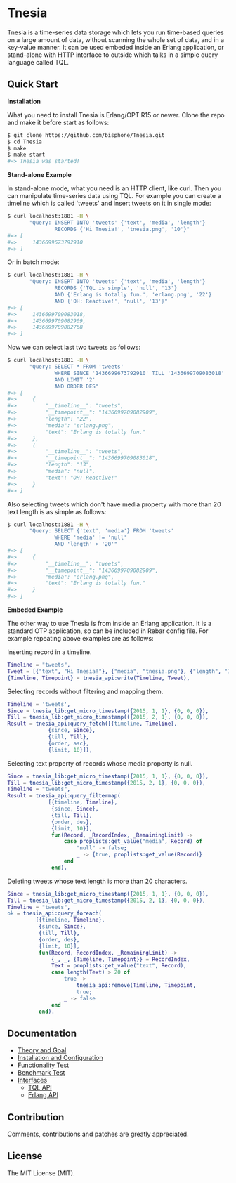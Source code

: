Tnesia
======

Tnesia is a time-series data storage which lets you run time-based queries on a large amount of data, without scanning the whole set of data, and in a key-value manner. It can be used embeded inside an Erlang application, or stand-alone with HTTP interface to outside which talks in a simple query language called TQL.

Quick Start
-----

**Installation**

What you need to install Tnesia is Erlang/OPT R15 or newer.
Clone the repo and make it before start as follows:

```bash
$ git clone https://github.com/bisphone/Tnesia.git
$ cd Tnesia
$ make
$ make start
#=> Tnesia was started!
```

**Stand-alone Example**

In stand-alone mode, what you need is an HTTP client, like curl. Then you can manipulate time-series data using TQL.
For example you can create a timeline which is called 'tweets' and insert tweets on it in single mode:

```bash
$ curl localhost:1881 -H \
       "Query: INSERT INTO 'tweets' {'text', 'media', 'length'}
               RECORDS {'Hi Tnesia!', 'tnesia.png', '10'}"
#=> [
#=>     1436699673792910
#=> ]
```


Or in batch mode:

```bash
$ curl localhost:1881 -H \
       "Query: INSERT INTO 'tweets' {'text', 'media', 'length'}
               RECORDS {'TQL is simple', 'null', '13'}
               AND {'Erlang is totally fun.', 'erlang.png', '22'}
               AND {'OH: Reactive!', 'null', '13'}"
#=> [
#=>     1436699709083018,
#=>     1436699709082909,
#=>     1436699709082768
#=> ]
```

Now we can select last two tweets as follows:

```bash
$ curl localhost:1881 -H \
       "Query: SELECT * FROM 'tweets'
               WHERE SINCE '1436699673792910' TILL '1436699709083018'
               AND LIMIT '2'
               AND ORDER DES" 
#=> [
#=>     {
#=>         "__timeline__": "tweets",
#=>         "__timepoint__": "1436699709082909",
#=>         "length": "22",
#=>         "media": "erlang.png",
#=>         "text": "Erlang is totally fun."
#=>     },
#=>     {
#=>         "__timeline__": "tweets",
#=>         "__timepoint__": "1436699709083018",
#=>         "length": "13",
#=>         "media": "null",
#=>         "text": "OH: Reactive!"
#=>     }
#=> ]
```

Also selecting tweets which don't have media property with more than 20 text length is as simple as follows:

```bash
$ curl localhost:1881 -H \
       "Query: SELECT {'text', 'media'} FROM 'tweets'
               WHERE 'media' != 'null'
               AND 'length' > '20'"
#=> [
#=>     {
#=>         "__timeline__": "tweets",
#=>         "__timepoint__": "1436699709082909",
#=>         "media": "erlang.png",
#=>         "text": "Erlang is totally fun."
#=>     }
#=> ]
```

**Embeded Example**

The other way to use Tnesia is from inside an Erlang application. It is a standard OTP application, so can be included in Rebar config file.
For example repeating above examples are as follows:

Inserting record in a timeline.

```erlang
Timeline = "tweets",
Tweet = [{"text", "Hi Tnesia!"}, {"media", "tnesia.png"}, {"length", "10"}],
{Timeline, Timepoint} = tnesia_api:write(Timeline, Tweet),
```

Selecting records without filtering and mapping them.

```erlang
Timeline = 'tweets',
Since = tnesia_lib:get_micro_timestamp({2015, 1, 1}, {0, 0, 0}),
Till = tnesia_lib:get_micro_timestamp(({2015, 2, 1}, {0, 0, 0}),
Result = tnesia_api:query_fetch([{timeline, Timeline},
             {since, Since},
             {till, Till},
             {order, asc},
             {limit, 10}]),
```

Selecting text property of records whose media property is null.

```erlang
Since = tnesia_lib:get_micro_timestamp({2015, 1, 1}, {0, 0, 0}),
Till = tnesia_lib:get_micro_timestamp({2015, 2, 1}, {0, 0, 0}),
Timeline = "tweets",
Result = tnesia_api:query_filtermap(
             [{timeline, Timeline},
              {since, Since},
              {till, Till},
              {order, des},
              {limit, 10}],
              fun(Record, _RecordIndex, _RemainingLimit) ->
                  case proplists:get_value("media", Record) of
                      "null" -> false;
                      _ -> {true, proplists:get_value(Record)}
                  end
              end).
```

Deleting tweets whose text length is more than 20 characters.

```erlang
Since = tnesia_lib:get_micro_timestamp({2015, 1, 1}, {0, 0, 0}),
Till = tnesia_lib:get_micro_timestamp({2015, 2, 1}, {0, 0, 0}),
Timeline = "tweets",
ok = tnesia_api:query_foreach(
         [{timeline, Timeline},
          {since, Since},
          {till, Till},
          {order, des},
          {limit, 10}],
          fun(Record, RecordIndex, _RemainingLimit) ->
              {_, _, {Timeline, Timepoint}} = RecordIndex,
              Text = proplists:get_value("text", Record),
              case length(Text) > 20 of
                  true -> 
                      tnesia_api:remove(Timeline, Timepoint,
                      true;
                  _ -> false
              end
          end).
```

Documentation
-----

* [Theory and Goal](#)
* [Installation and Configuration](#)
* [Functionality Test](#)
* [Benchmark Test](#)
* [Interfaces](#)
    * [TQL API](#)
    * [Erlang API](#)

Contribution
-----

Comments, contributions and patches are greatly appreciated.

License
-----
The MIT License (MIT).
